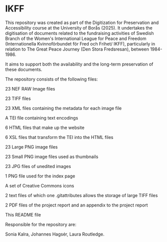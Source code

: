 # IKFF

This repository was created as part of the Digitization for Preservation and Accessibility course at the University of Borås (2025). It undertakes the digitisation of documents related to the fundraising activities of Swedish Branch of the Women's International League for Peace and Freedom (Internationella Kvinnoförbundet för Fred och Frihet/ IKFF), particularly in relation to The Great Peace Journey (Den Stora Fredsresan), between 1984-1986. 

It aims to support both the availability and the long-term preservation of these documents.  

 

The repository consists of the following files:  

23 NEF RAW Image files  

23 TIFF files

23 XML files containing the metadata for each image file 

A TEI file containing text encodings 

6 HTML files that make up the website 

6 XSL files that transform the TEI into the HTML files  

23 Large PNG image files 

23 Small PNG image files used as thumbnails 

23 JPG files of unedited images 

1 PNG file used for the index page 

A set of Creative Commons icons  

2 text files of which one .gitattributes allows the storage of large TIFF files

2 PDF files of the project report and an appendix to the project report

This README file 

Responsible for the repository are:  

Sonia Kalra, Johannes Hagsér, Laura Routledge. 

